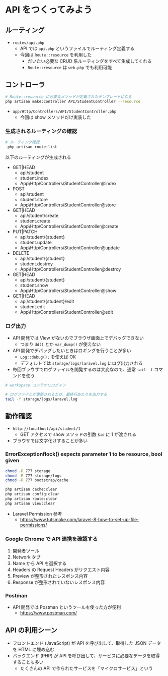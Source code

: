 # API をつくってみよう

## ルーティング

- `routes/api.php`
    - API では `api.php` というファイルでルーティング定義する
    - 今回は `Route::resource` を利用した
        - だいたい必要な CRUD 系ルーティングをすべて生成してくれる
        - `Route::resource` は `web.php` でも利用可能

## コントローラ

```sh
# Route::resource に必要なメソッドが定義されたテンプレートになる
php artisan make:controller API/StudentController --resource
```

- `app/Http/Controllers/API/StudentController.php`
    - 今回は show メソッドだけ実装した

### 生成されるルーティングの確認

```sh
# ルーティング確認
 php artisan route:list
```

以下のルーティングが生成される

- GET|HEAD
	- api/student
	- student.index
	- App\Http\Controllers\StudentController@index
- POST
	- api/student
	- student.store
	- App\Http\Controllers\StudentController@store
- GET|HEAD
	- api/student/create
	- student.create
	- App\Http\Controllers\StudentController@create
- PUT|PATCH
	- api/student/{student}
	- student.update
	- App\Http\Controllers\StudentController@update
- DELETE
	- api/student/{student}
	- student.destroy
	- App\Http\Controllers\StudentController@destroy
- GET|HEAD
	- api/student/{student}
	- student.show
	- App\Http\Controllers\StudentController@show
- GET|HEAD
	- api/student/{student}/edit
	- student.edit
	- App\Http\Controllers\StudentController@edit

### ログ出力

- API 開発では View がないのでブラウザ画面上でデバッグできない
    - つまり `dd()` とか `var_dump()` が使えない
- API 開発でデバッグしたいときはロギングを行うことが多い
    - `Log::debug();` を使えば OK
    - デフォルトでは `storage/logs/laravel.log` にログ出力される
- 毎回ブラウザでログファイルを閲覧するのは大変なので、通常 `tail -f` コマンドを使う

```sh
# workspace コンテナにログイン

# ログファイルが更新されるたび、最終行あたりを出力する
tail -f storage/logs/laravel.log
```

## 動作確認

- `http://localhost/api/student/1`
    - GET アクセスで show メソッドの引数 `$id` に 1 が渡される
- ブラウザでは文字化けすることが多い

### ErrorExceptionflock() expects parameter 1 to be resource, bool given

```sh
chmod -R 777 storage
chmod -R 777 storage/logs
chmod -R 777 bootstrap/cache
```

```sh
php artisan cache:clear
php artisan config:clear
php artisan route:clear
php artisan view:clear
```

- Laravel Permission 参考
	- https://www.tutsmake.com/laravel-8-how-to-set-up-file-permissions/

### Google Chrome で API 連携を確認する

1. 開発者ツール
2. Network タブ
3. Name から API を選択する
4. Headers の Request Headers がリクエスト内容
5. Preview が整形されたレスポンス内容
6. Response が整形されていないレスポンス内容

### Postman

- API 開発では Postman というツールを使った方が便利
    - https://www.postman.com/

## API の利用シーン

- フロントエンド (JavaScript) が API を呼び出して、取得した JSON データを HTML に埋め込む
- バックエンド (PHP) が API を呼び出して、サービスに必要なデータを取得することも多い
    - たくさんの API で作られたサービスを「マイクロサービス」という
